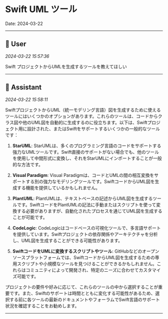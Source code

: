 # Swift UML ツール

Date: 2024-03-22

---

## 👤 User
*2024-03-22 15:57:36*

Swift プロジェクトからUMLを生成するツールを教えてほしい

---

## 🤖 Assistant
*2024-03-22 15:58:11*

SwiftプロジェクトからUML（統一モデリング言語）図を生成するために使えるツールにはいくつかのオプションがあります。これらのツールは、コードからクラス図や他のUML図を自動的に生成するのに役立ちます。以下は、Swiftプロジェクト用に設計された、またはSwiftをサポートするいくつかの一般的なツールです：

1. **StarUML**: StarUMLは、多くのプログラミング言語のコードをサポートする強力なUMLツールです。Swift直接のサポートがない場合でも、他のツールを使用して中間形式に変換し、それをStarUMLにインポートすることが一般的な方法です。

2. **Visual Paradigm**: Visual Paradigmは、コードとUMLの間の相互変換をサポートする別の強力なモデリングツールです。SwiftコードからUML図を生成する機能を提供しているかもしれません。

3. **PlantUML**: PlantUMLは、テキストベースの記述からUML図を生成するツールです。SwiftコードをPlantUMLの記法に手動またはスクリプトを使って変換する必要がありますが、自動化されたプロセスを通じてUML図を生成することが可能です。

4. **CodeLogic**: CodeLogicはコードベースの可視化ツールで、多言語サポートを提供しています。Swiftプロジェクトの依存関係やアーキテクチャを分析し、UML図を生成することができる可能性があります。

5. **SwiftコードをUMLに変換するスクリプトやツール**: GitHubなどのオープンソースプラットフォームでは、SwiftコードからUML図を生成するための専用スクリプトや小規模なツールを見つけることができるかもしれません。これらはコミュニティによって開発され、特定のニーズに合わせてカスタマイズ可能です。

プロジェクトの要件や好みに応じて、これらのツールの中から選択することが重要です。また、Swiftのサポートは時間とともに変化する可能性があるため、選択する前に各ツールの最新のドキュメントやフォーラムでSwift言語のサポート状況を確認することをお勧めします。

---
